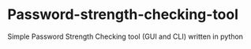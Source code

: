 # Password-strength-checking-tool
Simple Password Strength Checking tool (GUI and CLI) written in python 

